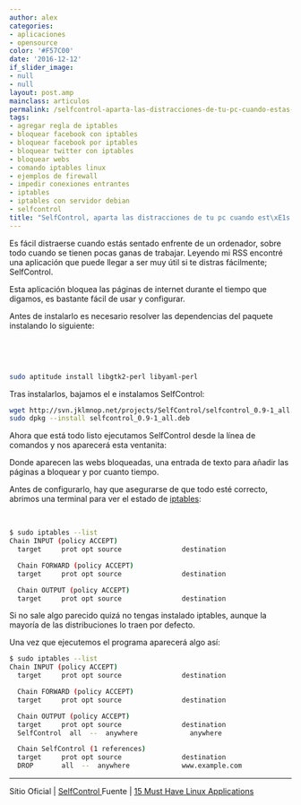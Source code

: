 ```yaml
---
author: alex
categories:
- aplicaciones
- opensource
color: '#F57C00'
date: '2016-12-12'
if_slider_image:
- null
- null
layout: post.amp
mainclass: articulos
permalink: /selfcontrol-aparta-las-distracciones-de-tu-pc-cuando-estas-trabajando/
tags:
- agregar regla de iptables
- bloquear facebook con iptables
- bloquear facebook por iptables
- bloquear twitter con iptables
- bloquear webs
- comando iptables linux
- ejemplos de firewall
- impedir conexiones entrantes
- iptables
- iptables con servidor debian
- selfcontrol
title: "SelfControl, aparta las distracciones de tu pc cuando est\xE1s trabajando"
---
```


[<amp-img on="tap:lightbox1" role="button" tabindex="0" layout="responsive" title="selfcontrol" src="/img/2012/08/selfcontrol11.png" alt="" width="192px" height="192px" />][1]

Es fácil distraerse cuando estás sentado enfrente de un ordenador, sobre todo cuando se tienen pocas ganas de trabajar. Leyendo mi RSS encontré una aplicación que puede llegar a ser muy útil si te distras fácilmente; SelfControl.

Esta aplicación bloquea las páginas de internet durante el tiempo que digamos, es bastante fácil de usar y configurar.

Antes de instalarlo es necesario resolver las dependencias del paquete instalando lo siguiente:

&nbsp;

&nbsp;

```bash
sudo aptitude install libgtk2-perl libyaml-perl
```

Tras instalarlos, bajamos el e instalamos SelfControl:

```bash
wget http://svn.jklmnop.net/projects/SelfControl/selfcontrol_0.9-1_all.deb
sudo dpkg --install selfcontrol_0.9-1_all.deb
```

Ahora que está todo listo ejecutamos SelfControl desde la línea de comandos y nos aparecerá esta ventanita:

<!--more--><!--ad-->


[<amp-img on="tap:lightbox1" role="button" tabindex="0" layout="responsive" title="Selfcontro1" src="/img/2012/08/Selfcontro11.png" alt="" width="415px" height="378px" />][2]

Donde aparecen las webs bloqueadas, una entrada de texto para añadir las páginas a bloquear y por cuanto tiempo.

Antes de configurarlo, hay que asegurarse de que todo esté correcto, abrimos una terminal para ver el estado de <a title="20 ejemplos de iptables para SysAdmins novatos" href="//20-ejemplos-de-iptables-para-sysadmins/" target="_blank">iptables</a>:

&nbsp;

```bash
$ sudo iptables --list
Chain INPUT (policy ACCEPT)
  target     prot opt source               destination

  Chain FORWARD (policy ACCEPT)
  target     prot opt source               destination

  Chain OUTPUT (policy ACCEPT)
  target     prot opt source               destination
```

Si no sale algo parecido quizá no tengas instalado iptables, aunque la mayoría de las distribuciones lo traen por defecto.

Una vez que ejecutemos el programa aparecerá algo así:

```bash
$ sudo iptables --list
Chain INPUT (policy ACCEPT)
  target     prot opt source               destination

  Chain FORWARD (policy ACCEPT)
  target     prot opt source               destination

  Chain OUTPUT (policy ACCEPT)
  target     prot opt source               destination
  SelfControl  all  --  anywhere             anywhere

  Chain SelfControl (1 references)
  target     prot opt source               destination
  DROP       all  --  anywhere             www.example.com
```

* * *

Sítio Oficial | <a href="http://svn.jklmnop.net/projects/SelfControl.html" target="_blank">SelfControl </a>
Fuente | <a href="http://www.datamation.com/open-source/15-must-have-linux-applications-1.html" target="_blank">15 Must Have Linux Applications</a>



 [1]: https://elbauldelprogramador.com/img/2012/08/selfcontrol11.png
 [2]: https://elbauldelprogramador.com/img/2012/08/Selfcontro11.png